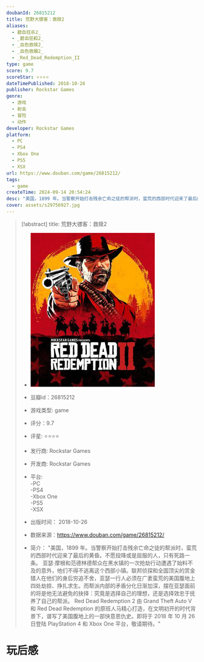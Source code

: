 ```yaml
---
doubanId: 26815212
title: 荒野大镖客：救赎2 
aliases: 
  - 碧血狂杀2_
  - _碧血狂殺2_
  - _血色救赎2_
  - _血色救贖2_
  - _Red_Dead_Redemption_II
type: game  
score: 9.7
scoreStar: ⭐⭐⭐⭐
dateTimePublished: 2018-10-26
publisher: Rockstar Games
genre: 
  - 游戏
  - 射击
  - 冒险
  - 动作
developer: Rockstar Games
platform: 
  - PC
  - PS4
  - Xbox One
  - PS5
  - XSX
url: https://www.douban.com/game/26815212/
tags:  
  - game
createTime: 2024-09-14 20:54:24
desc: "美国，1899 年。当警察开始打击残余亡命之徒的帮派时，蛮荒的西部时代迎来了最后的黄昏。不愿投降或是屈服的人，只有死路一条。 亚瑟·摩根和范德林德帮众在黑水镇的一次抢劫行动遭遇了始料不及的意外，他们不得不逃离这个西部小镇。联邦侦探和全国顶尖的赏金猎人在他们的身后穷追不舍，亚瑟一行人必须在广袤蛮荒的美国腹地上四处劫掠、挣扎求生。而帮派内部的矛盾分化日渐加深，摆在亚瑟面前的将是他无法避免的抉择：究竟是选择自己的理想，还是选择效忠于抚养了自己的帮派。 Red Dead Redemption 2 由 Grand Theft Auto V 和 Red Dead Redemption 的原班人马精心打造，在文明初开的时代背景下，谱写了美国腹地上的一部快意恩仇史。即将于 2018 年 10 月 26 日登陆 PlayStation 4 和 Xbox One 平台，敬请期待。"
cover: assets/s29756927.jpg
---
```


> [!abstract] title: 荒野大镖客：救赎2   
> - ![image|200](assets/s29756927.jpg)
> 
> - 豆瓣id：26815212
> - 游戏类型: game  
> - 评分：9.7
> - 评星: ⭐⭐⭐⭐
> - 发行商: Rockstar Games
> - 开发商: Rockstar Games
> - 平台:  
  -PC  
  -PS4  
  -Xbox One  
  -PS5  
  -XSX
> 
> - 出版时间： 2018-10-26
> - 数据来源：https://www.douban.com/game/26815212/
> - 简介： "美国，1899 年。当警察开始打击残余亡命之徒的帮派时，蛮荒的西部时代迎来了最后的黄昏。不愿投降或是屈服的人，只有死路一条。 亚瑟·摩根和范德林德帮众在黑水镇的一次抢劫行动遭遇了始料不及的意外，他们不得不逃离这个西部小镇。联邦侦探和全国顶尖的赏金猎人在他们的身后穷追不舍，亚瑟一行人必须在广袤蛮荒的美国腹地上四处劫掠、挣扎求生。而帮派内部的矛盾分化日渐加深，摆在亚瑟面前的将是他无法避免的抉择：究竟是选择自己的理想，还是选择效忠于抚养了自己的帮派。 Red Dead Redemption 2 由 Grand Theft Auto V 和 Red Dead Redemption 的原班人马精心打造，在文明初开的时代背景下，谱写了美国腹地上的一部快意恩仇史。即将于 2018 年 10 月 26 日登陆 PlayStation 4 和 Xbox One 平台，敬请期待。"


# 玩后感